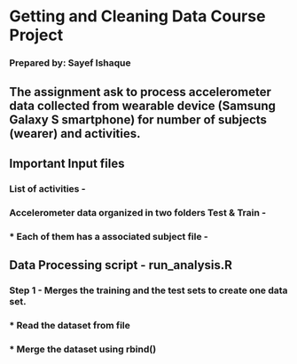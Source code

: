 # Getting and Cleaning Data Course Project
### Prepared by: Sayef Ishaque

## The assignment ask to process accelerometer data collected from wearable device (Samsung Galaxy S smartphone) for number of subjects (wearer) and activities. 

## Important Input files
### List of activities - 
### Accelerometer data organized in two folders Test & Train - 
### * Each of them has a associated subject file - 


## Data Processing script - run_analysis.R

### Step 1 - Merges the training and the test sets to create one data set.
### * Read the dataset from file
### * Merge the dataset using rbind() 

